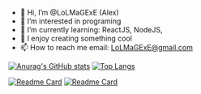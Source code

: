 - 👋 Hi, I’m @LoLMaGExE (Alex)
- 👀 I’m interested in programing
- 🌱 I’m currently learning: ReactJS, NodeJS,
- 💞️ I enjoy creating something cool
- 📫 How to reach me email: LoLMaGExE@gmail.com

[![Anurag's GitHub stats](https://github-readme-stats.vercel.app/api?username=OleksiiCherevan)](https://github.com/OleksiiCherevan/)
[![Top Langs](https://github-readme-stats.vercel.app/api/top-langs/?username=OleksiiCherevan&layout=compact&langs_count=3)](https://github.com/OleksiiCherevan/)

[![Readme Card](https://github-readme-stats.vercel.app/api/pin/?username=OleksiiCherevan&repo=simple-cafe)](https://github.com/OleksiiCherevan/simple-cafe)
[![Readme Card](https://github-readme-stats.vercel.app/api/pin/?username=OleksiiCherevan&repo=simple-cafe)](https://github.com/OleksiiCherevan/simple-cafe)

<!---
LoLMaGExE/LoLMaGExE is a ✨ special ✨ repository because its `README.md` (this file) appears on your GitHub profile.
You can click the Preview link to take a look at your changes.
--->
